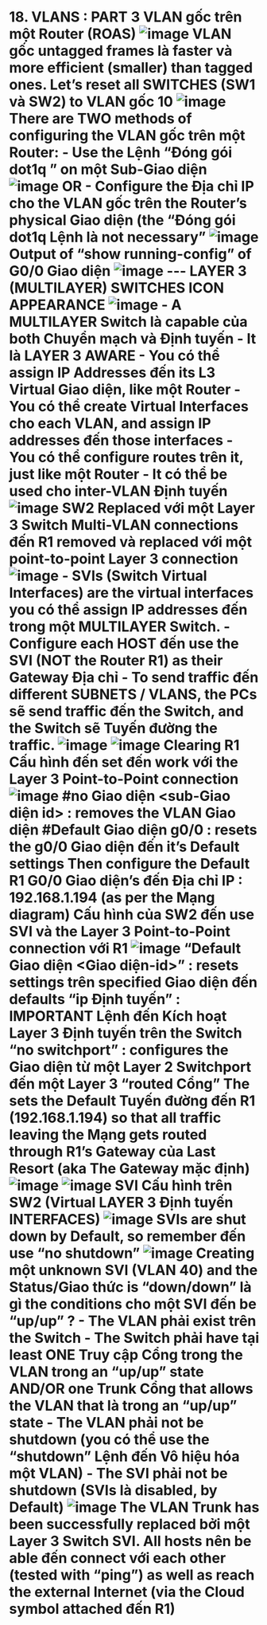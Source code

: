 # 18. VLANS : PART 3 VLAN gốc trên một Router (ROAS) ![image](https://github.com/psaumur/CCNA/assets/106411237/838b9835-d17d-4d57-bac1-52f7e3adfd77) VLAN gốc untagged frames là faster và more efficient (smaller) than tagged ones. Let’s reset all SWITCHES (SW1 và SW2) to VLAN gốc 10 ![image](https://github.com/psaumur/CCNA/assets/106411237/1e903c1b-b814-40b5-aaea-1ba9f3f192c8) There are **TWO methods** of configuring the VLAN gốc trên một Router: - Use the Lệnh “Đóng gói dot1q <VLAN-id>” on một Sub-Giao diện ![image](https://github.com/psaumur/CCNA/assets/106411237/2ea65208-6b2a-4cac-a463-982a731c9e24) OR - Configure the Địa chỉ IP cho the VLAN gốc trên the Router’s physical Giao diện (the “**Đóng gói dot1q** <VLAN-id> Lệnh là not necessary” ![image](https://github.com/psaumur/CCNA/assets/106411237/dabcc3b4-13c3-4d60-abe2-c7cbb5edd4c2) Output of “show running-config” of G0/0 Giao diện ![image](https://github.com/psaumur/CCNA/assets/106411237/37ce4f0f-0ac0-45ce-802f-5fd11057f69d) --- LAYER 3 (MULTILAYER) SWITCHES ICON APPEARANCE ![image](https://github.com/psaumur/CCNA/assets/106411237/0d63f5f9-5efe-4c61-a8e6-3cd6a1161d2a) - A MULTILAYER Switch là capable của both Chuyển mạch và Định tuyến - It là LAYER 3 AWARE - You có thể assign IP Addresses đến its L3 Virtual Giao diện, like một Router - You có thể create Virtual Interfaces cho each VLAN, and assign IP addresses đến those interfaces - You có thể configure routes trên it, just like một Router - It có thể be used cho inter-VLAN Định tuyến ![image](https://github.com/psaumur/CCNA/assets/106411237/af59481b-d0cb-41d7-9eba-7c8d47131c28) SW2 Replaced với một Layer 3 Switch Multi-VLAN connections đến R1 removed và replaced với một point-to-point Layer 3 connection ![image](https://github.com/psaumur/CCNA/assets/106411237/8f3ad167-d774-4fcb-96a5-66e568edead8) - SVIs (Switch Virtual Interfaces) are the virtual interfaces you có thể assign IP addresses đến trong một MULTILAYER Switch. - Configure each HOST đến use the SVI (NOT the Router R1) as their Gateway Địa chỉ - To send traffic đến different SUBNETS / VLANS, the PCs sẽ send traffic đến the Switch, and the Switch sẽ Tuyến đường the traffic. ![image](https://github.com/psaumur/CCNA/assets/106411237/5409b2cc-f876-4754-afe3-33298930fd7a) ![image](https://github.com/psaumur/CCNA/assets/106411237/953372de-579a-4803-9418-0bd1aeef229d) Clearing R1 Cấu hình đến set đến work với the Layer 3 Point-to-Point connection ![image](https://github.com/psaumur/CCNA/assets/106411237/40354cbe-df39-4a78-97cd-bbb0bc10549c) #no Giao diện <sub-Giao diện id> : removes the VLAN Giao diện #Default Giao diện g0/0 : resets the g0/0 Giao diện đến it’s Default settings Then configure the Default R1 G0/0 Giao diện’s đến Địa chỉ IP : 192.168.1.194 (as per the Mạng diagram) Cấu hình của SW2 đến use SVI và the Layer 3 Point-to-Point connection với R1 ![image](https://github.com/psaumur/CCNA/assets/106411237/24d64087-f98c-4a1e-a07f-3f93f06f93a9) “Default Giao diện <Giao diện-id>” : resets settings trên specified Giao diện đến defaults “ip Định tuyến” : **IMPORTANT** Lệnh đến Kích hoạt Layer 3 Định tuyến trên the Switch “no switchport” : configures the Giao diện từ một Layer 2 Switchport đến một Layer 3 “routed Cổng” The sets the Default Tuyến đường đến R1 (192.168.1.194) so that all traffic leaving the Mạng gets routed through R1’s Gateway của Last Resort (aka The Gateway mặc định) ![image](https://github.com/psaumur/CCNA/assets/106411237/7a682a2f-3ae3-420b-8f68-9e1050dd82c6) ![image](https://github.com/psaumur/CCNA/assets/106411237/c0b544b7-8f32-49ae-9a46-d09390a3d08c) SVI Cấu hình trên SW2 (Virtual LAYER 3 Định tuyến INTERFACES) ![image](https://github.com/psaumur/CCNA/assets/106411237/7c1710fb-40d7-44a4-8336-b037e1c2ea77) SVIs are **shut down** by Default, so remember đến use “no shutdown” ![image](https://github.com/psaumur/CCNA/assets/106411237/2b5b13c3-1364-4296-886c-0bd9b00b4167) Creating một unknown SVI (VLAN 40) and the Status/Giao thức is “down/down” là gì the conditions cho một SVI đến be “up/up” ? - The VLAN phải exist trên the Switch - The Switch phải have tại least ONE Truy cập Cổng trong the VLAN trong an “up/up” state AND/OR one Trunk Cổng that allows the VLAN that là trong an “up/up” state - The VLAN phải not be shutdown (you có thể use the “shutdown” Lệnh đến Vô hiệu hóa một VLAN) - The SVI phải not be shutdown (SVIs là disabled, by Default) ![image](https://github.com/psaumur/CCNA/assets/106411237/558ef418-5902-42d0-b4a5-cce14b56b77e) The VLAN Trunk has been successfully replaced bởi một Layer 3 Switch SVI. All hosts nên be able đến connect với each other (tested with “ping”) as well as reach the external Internet (via the Cloud symbol attached đến R1) 